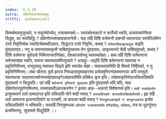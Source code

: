 ```yaml
---
index:  5.3.28
sutra:  दक्षिणोत्तराभ्यामतसुच्
vritti:  padamanjari
---
```


किमर्थमतसुजुच्यते, न तसुजेवोच्येत्, तत्रायमप्यर्थः-- स्वरार्थश्चकारो न कर्त्तेव्यो भवति, प्रत्ययस्वरेणैवक सिद्धम्, का रूपसिद्धिः ? दक्षिणोत्तरशब्दावकारानेतौ। यदा तर्हि दिशि वर्त्तमानौ दाबन्तौ भवतस्यदा यस्येतिलोपेन टापो निवृत्तिर्यथा स्यादित्येवमर्थोऽकारः, सिद्धाऽत्र टापो निवृत्तिः, कथम् ? `तसिलादिष्वाकृत्वसुचः` कइति पुंवद्भावात्। ननु च समानायामाकृतौ भाषितपुंस्कस्य तेन पुंवद्भावः, आकृत्यन्तरे चैतौ भाषितपुंस्कौ, कथम् ? दिशि वर्त्तमानाः पूर्वादयो निमित्तान्तरनिपेक्षाः, देशकालयोस्तु व्यवस्थापेक्षाः। कथं तर्हि दिशि वर्तमानानां सर्वनामसंज्ञा भवति, यावता व्यवस्थायामित्युच्यते ? अत्राहुः--यद्यपि दिशि षर्तमानानां व्यवस्था न प्रवृत्तिनिमित्तम्, वस्तुतस्तु व्यवस्था विद्यते इति भवत्येव संज्ञा। व्यवस्थायामिति हि विषयो निर्द्दिश्यते, न तु प्रवृत्तिनिमित्तम्। तथा चोत्तराः कुर्व इत्यत्र निरूढत्वाद्व्यवहारस्य प्रयोक्तृभिरनपेक्ष्यमाणाया अपि वस्तुतो व्यवस्थायाः सद्भावात्सर्वनामसंज्ञाप्रसङ्गेऽसंज्ञायामिति प्रतिषेधः कृत इति। तदेवमाकृतिभेदात्तसिलादिष्वति पुंवद्भावो न सिद्धयति। एवं तर्हि `सर्वनाम्नो वृत्तिमात्रे पुंवद्भावः` इति पुंवद्भावो भवि,यति, यथा दक्षिणोत्तरपूर्वाणामित्यत्र, तस्मान्नार्थोऽकारकरणेन ? इत्यत आह--अकारो विशेषणार्थ इति। `षष्ठी तसर्थप्रत्येन` इत्युच्यमाने ततो ग्रामादागत इति तसिलापि योगे षष्ठी स्यात् ? `अपपदविभक्तेः कारकविभक्तिर्बलीयसी`। इह तर्हि ततो ग्रामादन्य इत्यन्यादियोगे या पञ्चमी, तां बायत्वा षष्ठी स्यात् ? `निरनुबन्धकग्रहणे न सानुबन्धकस्य` इत्येवं तसिलादियोगे न भविष्यति। यस्तर्हि निरनुबन्धकः `प्रतियोगे पञ्चम्यास्तसिः` `तेनैकदिक्`, `तसिश्च`, तत्र मा भूतर्जुनतः प्रत्यभिमन्युः, सुदामतो विद्युदिति ।।

